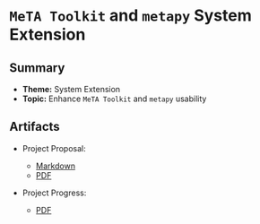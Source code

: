 # `MeTA Toolkit` and `metapy` System Extension

## Summary

* **Theme:** System Extension
* **Topic:** Enhance `MeTA Toolkit` and `metapy` usability

## Artifacts

* Project Proposal:
    * [Markdown](./Proposal.md)
    * [PDF](./Proposal.pdf)

* Project Progress:
    * [PDF](./Progress.pdf)